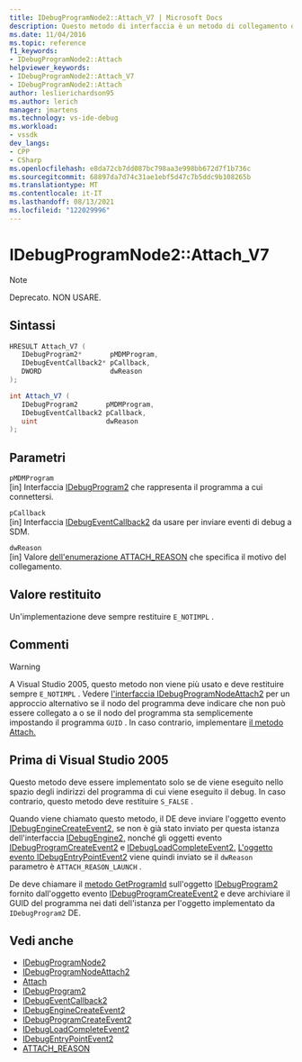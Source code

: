 ```yaml
---
title: IDebugProgramNode2::Attach_V7 | Microsoft Docs
description: Questo metodo di interfaccia è un metodo di collegamento obsoleto e deprecato usato prima Visual Studio 2005.
ms.date: 11/04/2016
ms.topic: reference
f1_keywords:
- IDebugProgramNode2::Attach
helpviewer_keywords:
- IDebugProgramNode2::Attach_V7
- IDebugProgramNode2::Attach
author: leslierichardson95
ms.author: lerich
manager: jmartens
ms.technology: vs-ide-debug
ms.workload:
- vssdk
dev_langs:
- CPP
- CSharp
ms.openlocfilehash: e8da72cb7dd087bc798aa3e998bb672d7f1b736c
ms.sourcegitcommit: 68897da7d74c31ae1ebf5d47c7b5ddc9b108265b
ms.translationtype: MT
ms.contentlocale: it-IT
ms.lasthandoff: 08/13/2021
ms.locfileid: "122029996"
---
```

# <a name="idebugprogramnode2attach_v7"></a>IDebugProgramNode2::Attach_V7

> [!Note]
> Deprecato. NON USARE.

## <a name="syntax"></a>Sintassi

```cpp
HRESULT Attach_V7 (
   IDebugProgram2*       pMDMProgram,
   IDebugEventCallback2* pCallback,
   DWORD                 dwReason
);
```

```csharp
int Attach_V7 (
   IDebugProgram2       pMDMProgram,
   IDebugEventCallback2 pCallback,
   uint                 dwReason
);
```

## <a name="parameters"></a>Parametri

`pMDMProgram`\
[in] Interfaccia [IDebugProgram2](../../../extensibility/debugger/reference/idebugprogram2.md) che rappresenta il programma a cui connettersi.

`pCallback`\
[in] Interfaccia [IDebugEventCallback2](../../../extensibility/debugger/reference/idebugeventcallback2.md) da usare per inviare eventi di debug a SDM.

`dwReason`\
[in] Valore [dell'enumerazione ATTACH_REASON](../../../extensibility/debugger/reference/attach-reason.md) che specifica il motivo del collegamento.

## <a name="return-value"></a>Valore restituito

Un'implementazione deve sempre restituire `E_NOTIMPL` .

## <a name="remarks"></a>Commenti

> [!WARNING]
> A Visual Studio 2005, questo metodo non viene più usato e deve restituire sempre `E_NOTIMPL` . Vedere [l'interfaccia IDebugProgramNodeAttach2](../../../extensibility/debugger/reference/idebugprogramnodeattach2.md) per un approccio alternativo se il nodo del programma deve indicare che non può essere collegato a o se il nodo del programma sta semplicemente impostando il programma `GUID` . In caso contrario, implementare [il metodo Attach.](../../../extensibility/debugger/reference/idebugengine2-attach.md)

## <a name="prior-to-visual-studio-2005"></a>Prima di Visual Studio 2005

Questo metodo deve essere implementato solo se de viene eseguito nello spazio degli indirizzi del programma di cui viene eseguito il debug. In caso contrario, questo metodo deve restituire `S_FALSE` .

Quando viene chiamato questo metodo, il DE deve inviare l'oggetto evento [IDebugEngineCreateEvent2,](../../../extensibility/debugger/reference/idebugenginecreateevent2.md) se non è già stato inviato per questa istanza dell'interfaccia [IDebugEngine2,](../../../extensibility/debugger/reference/idebugengine2.md) nonché gli oggetti evento [IDebugProgramCreateEvent2](../../../extensibility/debugger/reference/idebugprogramcreateevent2.md) e [IDebugLoadCompleteEvent2.](../../../extensibility/debugger/reference/idebugloadcompleteevent2.md) [L'oggetto evento IDebugEntryPointEvent2](../../../extensibility/debugger/reference/idebugentrypointevent2.md) viene quindi inviato se il `dwReason` parametro è `ATTACH_REASON_LAUNCH` .

De deve chiamare il [metodo GetProgramId](../../../extensibility/debugger/reference/idebugprogram2-getprogramid.md) sull'oggetto [IDebugProgram2](../../../extensibility/debugger/reference/idebugprogram2.md) fornito dall'oggetto evento [IDebugProgramCreateEvent2](../../../extensibility/debugger/reference/idebugprogramcreateevent2.md) e deve archiviare il GUID del programma nei dati dell'istanza per l'oggetto implementato da `IDebugProgram2` DE.

## <a name="see-also"></a>Vedi anche

- [IDebugProgramNode2](../../../extensibility/debugger/reference/idebugprogramnode2.md)
- [IDebugProgramNodeAttach2](../../../extensibility/debugger/reference/idebugprogramnodeattach2.md)
- [Attach](../../../extensibility/debugger/reference/idebugengine2-attach.md)
- [IDebugProgram2](../../../extensibility/debugger/reference/idebugprogram2.md)
- [IDebugEventCallback2](../../../extensibility/debugger/reference/idebugeventcallback2.md)
- [IDebugEngineCreateEvent2](../../../extensibility/debugger/reference/idebugenginecreateevent2.md)
- [IDebugProgramCreateEvent2](../../../extensibility/debugger/reference/idebugprogramcreateevent2.md)
- [IDebugLoadCompleteEvent2](../../../extensibility/debugger/reference/idebugloadcompleteevent2.md)
- [IDebugEntryPointEvent2](../../../extensibility/debugger/reference/idebugentrypointevent2.md)
- [ATTACH_REASON](../../../extensibility/debugger/reference/attach-reason.md)
